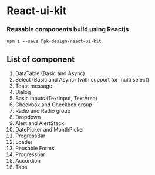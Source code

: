 # React-ui-kit

### Reusable components build using Reactjs

`npm i --save @pk-design/react-ui-kit`

## List of component

1. DataTable (Basic and Async)
2. Select (Basic and Async) (with support for multi select)
3. Toast message
4. Dialog
5. Basic inputs (TextInput, TextArea)
6. Checkbox and Checkbox group
7. Radio and Radio group
8. Dropdown
9. Alert and AlertStack
10. DatePicker and MonthPicker
11. ProgressBar
12. Loader
13. Reusable Forms.
14. Progressbar
15. Accordion
16. Tabs
